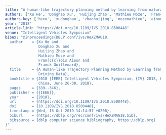 ```yaml
---
title: "A human-like trajectory planning method by learning from naturalistic driving data"
authors: ['Xu He', 'Donghao Xu', 'Huijing Zhao', 'Mathieu Moze', 'François Aioun', 'Franck Guillemard']
authors-key: ['hexu', 'xudonghao', 'zhaohuijing', 'mozemathieu', 'aiounfrançois', 'guillemardfranck']
year: "2018"
article-link: "https://doi.org/10.1109/IVS.2018.8500448"
venue: "Intelligent Vehicles Symposium"
bibex: "@inproceedings{DBLP:conf/ivs/HeXZMAG18,
  author    = {Xu He and
               Donghao Xu and
               Huijing Zhao and
               Mathieu Moze and
               Fran{c{c}}ois Aioun and
               Franck Guillemard},
  title     = {A Human-like Trajectory Planning Method by Learning from Naturalistic
               Driving Data},
  booktitle = {2018 {IEEE} Intelligent Vehicles Symposium, {IV} 2018, Changshu, Suzhou,
               China, June 26-30, 2018},
  pages     = {339--346},
  publisher = {{IEEE}},
  year      = {2018},
  url       = {https://doi.org/10.1109/IVS.2018.8500448},
  doi       = {10.1109/IVS.2018.8500448},
  timestamp = {Wed, 16 Oct 2019 14:14:57 +0200},
  biburl    = {https://dblp.org/rec/conf/ivs/HeXZMAG18.bib},
  bibsource = {dblp computer science bibliography, https://dblp.org}
}"
---
```

